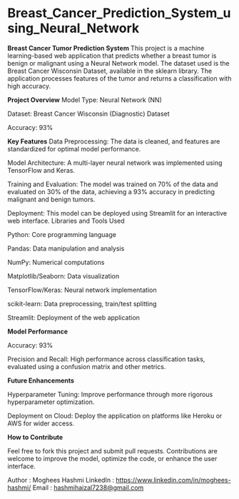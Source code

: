 # Breast_Cancer_Prediction_System_using_Neural_Network

**Breast Cancer Tumor Prediction System**
This project is a machine learning-based web application that predicts whether a breast tumor is benign or malignant using a Neural Network model. The dataset used is the Breast Cancer Wisconsin Dataset, available in the sklearn library. The application processes features of the tumor and returns a classification with high accuracy.


**Project Overview**
Model Type: Neural Network (NN)

Dataset: Breast Cancer Wisconsin (Diagnostic) Dataset

Accuracy: 93%


**Key Features**
Data Preprocessing: The data is cleaned, and features are standardized for optimal model performance.

Model Architecture: A multi-layer neural network was implemented using TensorFlow and Keras.

Training and Evaluation: The model was trained on 70% of the data and evaluated on 30% of the data, achieving a 93% accuracy in predicting malignant and benign tumors.

Deployment: This model can be deployed using Streamlit for an interactive web interface.
Libraries and Tools Used

Python: Core programming language

Pandas: Data manipulation and analysis

NumPy: Numerical computations

Matplotlib/Seaborn: Data visualization

TensorFlow/Keras: Neural network implementation

scikit-learn: Data preprocessing, train/test splitting

Streamlit: Deployment of the web application


**Model Performance**


Accuracy: 93%

Precision and Recall: High performance across classification tasks, evaluated using a confusion matrix and other metrics.


**Future Enhancements**


Hyperparameter Tuning: Improve performance through more rigorous hyperparameter optimization.

Deployment on Cloud: Deploy the application on platforms like Heroku or AWS for wider access.


**How to Contribute**


Feel free to fork this project and submit pull requests. Contributions are welcome to improve the model, optimize the code, or enhance the user interface.





Author : Moghees Hashmi
LinkedIn : https://www.linkedin.com/in/moghees-hashmi/
Email : hashmihaizal7238@gmail.com
